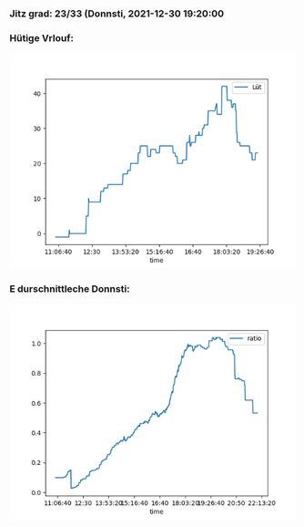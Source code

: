 ### Jitz grad: 23/33 (Donnsti, 2021-12-30 19:20:00

### Hütige Vrlouf:
![Graph](Today.png)

### E durschnittleche Donnsti:
![Graph](Donnsti.png)